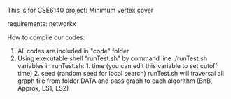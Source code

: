 This is for CSE6140 project: Minimum vertex cover

requirements:
networkx

How to compile our codes:
1. All codes are included in "code" folder
2. Using executable shell "runTest.sh" by command line ./runTest.sh
	variables in runTest.sh:
		1. time (you can edit this variable to set cutoff time)
		2. seed (random seed for local search)
runTest.sh will traversal all graph file from folder DATA and pass graph to each algorithm (BnB, Approx, LS1, LS2)
